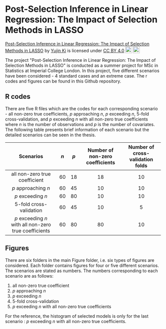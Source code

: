 # Post-Selection Inference in Linear Regression: The Impact of Selection Methods in LASSO

<p xmlns:cc="http://creativecommons.org/ns#" xmlns:dct="http://purl.org/dc/terms/"><a property="dct:title" rel="cc:attributionURL" href="https://github.com/YujinKi/Summer2024">Post-Selection Inference in Linear Regression: The Impact of Selection Methods in LASSO</a> by <a rel="cc:attributionURL dct:creator" property="cc:attributionName" href="https://github.com/YujinKi">Yujin Ki</a> is licensed under <a href="https://creativecommons.org/licenses/by/4.0/?ref=chooser-v1" target="_blank" rel="license noopener noreferrer" style="display:inline-block;">CC BY 4.0<img style="height:22px!important;margin-left:3px;vertical-align:text-bottom;" src="https://mirrors.creativecommons.org/presskit/icons/cc.svg?ref=chooser-v1" alt=""><img style="height:22px!important;margin-left:3px;vertical-align:text-bottom;" src="https://mirrors.creativecommons.org/presskit/icons/by.svg?ref=chooser-v1" alt=""></a></p>

The project "Post-Selection Inference in Linear Regression: The Impact of Selection Methods in LASSO" is conducted as a summer project for MSc in Statistics at Imperial College London. In this project, five different scenarios have been considered - 4 standard cases and an extreme case. The r codes and figures can be found in this Github repository. 


## R codes 

There are five R files which are the codes for each corresponding scenario - all non-zero true coefficients, $p$ approaching $n$, $p$ exceeding $n$, 5-fold cross-validation, and $p$ exceeding $n$ with all non-zero true coefficients where $n$ is the number of observations and $p$ is the number of covariates. The following table presents brief information of each scenario but the detailed scenarios can be seen in the thesis. 

| Scenarios                                               | $n$ | $p$ | Number of <br> non-zero coefficients | Number of <br> cross-validation folds | 
| :-----------------------------------------------------: | :-: | :-: | :----------------------------:  | :--------------------------: | 
| all non-zero true coefficient                           | 60  | 18  | 18                              | 10 | 
| $p$ approaching $n$                                     | 60  | 45  | 10                              | 10 |
| $p$ exceeding $n$                                       | 60  | 80  | 10                              | 10 |
| 5-fold cross-validation                                 | 60  | 45  | 10                              | 5 |
| $p$ exceeding $n$ <br> with all non-zero true coefficients| 60  | 80  | 80                              | 10 |



## Figures 

There are six folders in the main Figure folder, i.e. six types of figures are considered. Each folder contains figures for four or five different scenarios. The scenarios are stated as numbers. The numbers corresponding to each scenario are as follows:

1. all non-zero true coefficient
2. $p$ approaching $n$
3. $p$ exceeding $n$
4. 5-fold cross-validation
5. $p$ exceeding $n$ with all non-zero true coefficients


For the reference, the histogram of selected models is only for the last scenario : $p$ exceeding $n$ with all non-zero true coefficients. 

